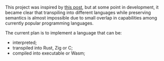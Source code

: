 This project was inspired by [this post](https://www.reddit.com/r/ProgrammingLanguages/comments/1c5uh56/is_there_a_programming_language_for_functions/),
but at some point in development, it became clear that transpiling into different languages while preserving semantics is almost impossible due to small overlap in capabilities among currently popular programming languages.

The current plan is to implement a language that can be:
* interpreted;
* transpiled into Rust, Zig or C;
* compiled into executable or Wasm;
